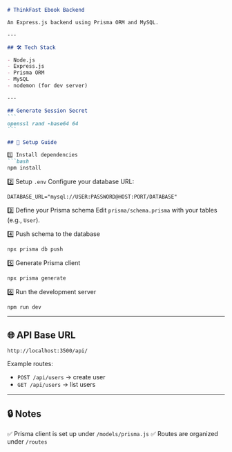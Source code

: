 ````markdown
# ThinkFast Ebook Backend

An Express.js backend using Prisma ORM and MySQL.

---

## 🛠 Tech Stack

- Node.js
- Express.js
- Prisma ORM
- MySQL
- nodemon (for dev server)

---

## Generate Session Secret
```
openssl rand -base64 64
```

## 🚀 Setup Guide

1️⃣ Install dependencies
```bash
npm install
````

2️⃣ Setup `.env`
Configure your database URL:

```
DATABASE_URL="mysql://USER:PASSWORD@HOST:PORT/DATABASE"
```

3️⃣ Define your Prisma schema
Edit `prisma/schema.prisma` with your tables (e.g., `User`).

4️⃣ Push schema to the database

```bash
npx prisma db push
```

5️⃣ Generate Prisma client

```bash
npx prisma generate
```

6️⃣ Run the development server

```bash
npm run dev
```

---

## 🌐 API Base URL

```
http://localhost:3500/api/
```

Example routes:

* `POST /api/users` → create user
* `GET /api/users` → list users

---

## 🔒 Notes

✅ Prisma client is set up under `/models/prisma.js`
✅ Routes are organized under `/routes`


